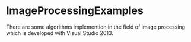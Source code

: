 # ImageProcessingExamples
There are some algorithms implemention in the field of image processing which is developed with Visual Studio  2013.  
